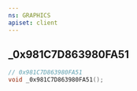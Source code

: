 ```yaml
---
ns: GRAPHICS
apiset: client
---
```

## _0x981C7D863980FA51

```c
// 0x981C7D863980FA51
void _0x981C7D863980FA51();
```